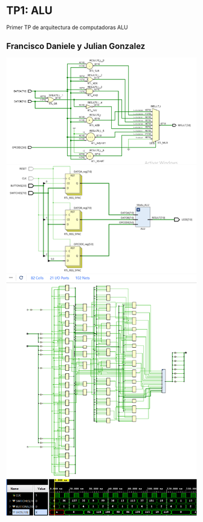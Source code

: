 # TP1: ALU
Primer TP de arquitectura de computadoras ALU

## Francisco Daniele y Julian Gonzalez

![ALU schematic](images/alu.png)
![ALU schematic](images/top.png)
![ALU schematic](images/synthesis.png)
![ALU schematic](images/simulation.png)
